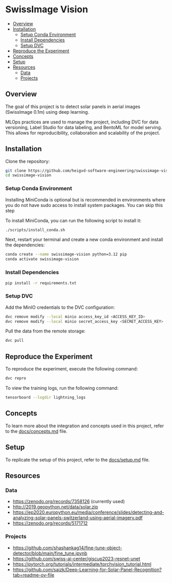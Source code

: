 # SwissImage Vision

- [Overview](#overview)
- [Installation](#installation)
  - [Setup Conda Environment](#setup-conda-environment)
  - [Install Dependencies](#install-dependencies)
  - [Setup DVC](#setup-dvc)
- [Reproduce the Experiment](#reproduce-the-experiment)
- [Concepts](#concepts)
- [Setup](#setup)
- [Resources](#resources)
  - [Data](#data)
  - [Projects](#projects)

## Overview

The goal of this project is to detect solar panels in aerial images (SwissImage 0.1m) using deep learning.

MLOps practices are used to manage the project, including DVC for data versioning, Label Studio for data labeling, and BentoML for model serving. This allows for reproducibility, collaboration and scalability of the project.

## Installation

Clone the repository:

```bash
git clone https://github.com/heigvd-software-engineering/swissimage-vision.git
cd swissimage-vision
```

### Setup Conda Environment

Installing MiniConda is optional but is recommended in environments where you do not have sudo access to install system packages. You can skip this step

To install MiniConda, you can run the following script to install it:

```bash
./scripts/install_conda.sh
```

Next, restart your terminal and create a new conda environment and install the dependencies:

```bash
conda create --name swissimage-vision python=3.12 pip
conda activate swissimage-vision
```

### Install Dependencies

```bash
pip install -r requirements.txt
```

### Setup DVC

Add the MinIO credentials to the DVC configuration:

```bash
dvc remove modify --local minio access_key_id <ACCESS_KEY_ID>
dvc remove modify --local minio secret_access_key <SECRET_ACCESS_KEY>
```

Pull the data from the remote storage:

```bash
dvc pull
```

## Reproduce the Experiment

To reproduce the experiment, execute the following command:

```bash
dvc repro
```

To view the training logs, run the following command:

```bash
tensorboard --logdir lightning_logs
```

<!-- DEPRECATED
## Serving the Model

### Gradio Demo

Run the following command to start the Gradio demo interface:

```bash
python3 src/demo.py
```

### BentoML API

```bash
python3 src/serve.py
```
-->

## Concepts

To learn more about the integration and concepts used in this project, refer to the [docs/concepts.md](docs/concepts.md) file.

## Setup

To replicate the setup of this project, refer to the [docs/setup.md](docs/setup.md) file.

## Resources

### Data

- https://zenodo.org/records/7358126 (currently used)
- http://2019.geopython.net/data/solar.zip
- https://ep2020.europython.eu/media/conference/slides/detecting-and-analyzing-solar-panels-switzerland-using-aerial-imagery.pdf
- https://zenodo.org/records/5171712

### Projects

- https://github.com/shashankag14/fine-tune-object-detector/blob/main/fine_tune.ipynb
- https://github.com/swiss-ai-center/giscup2023-resnet-unet
- https://pytorch.org/tutorials/intermediate/torchvision_tutorial.html
- https://github.com/saizk/Deep-Learning-for-Solar-Panel-Recognition?tab=readme-ov-file
